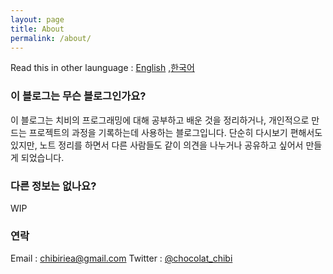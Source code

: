 ```yaml
---
layout: page
title: About
permalink: /about/
---
```


Read this in other launguage : [English]() ,[한국어]()

### 이 블로그는 무슨 블로그인가요?

이 블로그는 치비의 프로그래밍에 대해 공부하고 배운 것을 정리하거나, 개인적으로 만드는 프로젝트의 과정을 기록하는데 사용하는 블로그입니다. 단순히 다시보기 편해서도 있지만, 노트 정리를 하면서 다른 사람들도 같이 의견을 나누거나 공유하고 싶어서 만들게 되었습니다.

### 다른 정보는 없나요?

WIP

### 연락

Email : [chibiriea@gmail.com](mailto:chibiriea@gmail.com)
Twitter : [@chocolat_chibi](https://twitter.com/chocolat_chibi)
